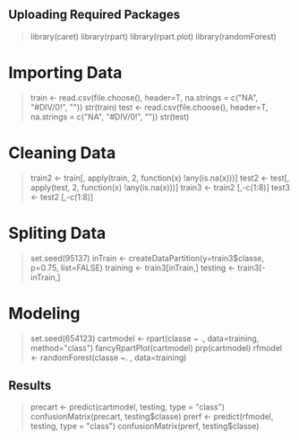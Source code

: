 ## Uploading Required Packages
> library(caret)
> library(rpart)
> library(rpart.plot)
> library(randomForest)

# Importing Data
> train <- read.csv(file.choose(), header=T, na.strings = c("NA", "#DIV/0!", ""))
> str(train)
> test <- read.csv(file.choose(), header=T, na.strings = c("NA", "#DIV/0!", ""))
> str(test)

# Cleaning Data
> train2 <- train[, apply(train, 2, function(x) !any(is.na(x)))] 
> test2 <- test[, apply(test, 2, function(x) !any(is.na(x)))] 
> train3 <- train2 [,-c(1:8)]
> test3 <- test2 [,-c(1:8)]

# Spliting Data
> set.seed(95137)
> inTrain <- createDataPartition(y=train3$classe, p=0.75, list=FALSE)
> training  <- train3[inTrain,]
> testing  <- train3[-inTrain,]

# Modeling
> set.seed(654123)
> cartmodel <- rpart(classe ~ ., data=training, method="class")
> fancyRpartPlot(cartmodel)
> prp(cartmodel)
> rfmodel <- randomForest(classe ~. , data=training)

## Results
> precart <- predict(cartmodel, testing, type = "class")
> confusionMatrix(precart, testing$classe)
> prerf <- predict(rfmodel, testing, type = "class")
> confusionMatrix(prerf, testing$classe)
